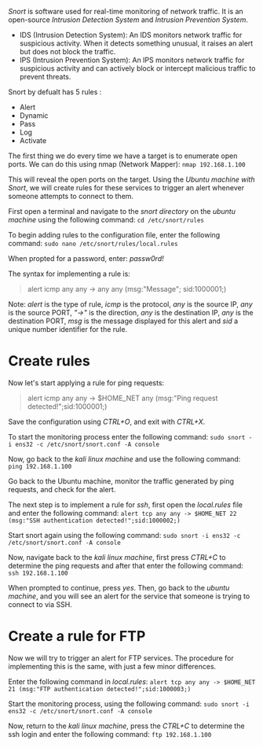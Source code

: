 _Snort_ is software used for real-time monitoring of network traffic. It is an open-source _Intrusion Detection System_ and _Intrusion Prevention System_.

- IDS (Intrusion Detection System): An IDS monitors network traffic for suspicious activity. When it detects something unusual, it raises an alert but does not block the traffic.
- IPS (Intrusion Prevention System): An IPS monitors network traffic for suspicious activity and can actively block or intercept malicious traffic to prevent threats.

Snort by defualt has 5 rules :

- Alert
- Dynamic
- Pass
- Log
- Activate

The first thing we do every time we have a target is to enumerate open ports. We can do this using nmap (Network Mapper):
`nmap 192.168.1.100`

This will reveal the open ports on the target. Using the _Ubuntu machine with Snort_, we will create rules for these services to trigger an alert whenever someone attempts to connect to them.

First open a terminal and navigate to the _snort directory_ on the _ubuntu machine_ using the following command:
`cd /etc/snort/rules`

To begin adding rules to the configuration file, enter the following command:
`sudo nano /etc/snort/rules/local.rules`

When propted for a password, enter:
*passw0rd!*

The syntax for implementing a rule is:

> alert icmp any any -> any any (msg:"Message"; sid:1000001;)

Note: _alert_ is the type of rule, _icmp_ is the protocol, _any_ is the source IP, _any_ is the source PORT, _"->"_ is the direction, _any_ is the destination IP, _any_ is the destination PORT, _msg_ is the message displayed for this alert and _sid_ a unique number identifier for the rule.
# Create rules
Now let's start applying a rule for ping requests:

> alert icmp any any -> $HOME_NET any (msg:"Ping request detected!";sid:1000001;)

Save the configuration using _CTRL+O_, and exit with _CTRL+X_.

To start the monitoring process enter the following command:
`sudo snort -i ens32 -c /etc/snort/snort.conf -A console`

Now, go back to the _kali linux machine_ and use the following command:
`ping 192.168.1.100`

Go back to the Ubuntu machine, monitor the traffic generated by ping requests, and check for the alert.

The next step is to implement a rule for _ssh_, first open the _local.rules_ file and enter the following command:
`alert tcp any any -> $HOME_NET 22 (msg:"SSH authentication detected!";sid:1000002;)`

Start snort again using the following command:
`sudo snort -i ens32 -c /etc/snort/snort.conf -A console`

Now, navigate back to the _kali linux machine_, first press _CTRL+C_ to determine the ping requests and after that enter the following command:
`ssh 192.168.1.100`

When prompted to continue, press _yes_. Then, go back to the _ubuntu machine_, and you will see an alert for the service that someone is trying to connect to via SSH.
# Create a rule for FTP
Now we will try to trigger an alert for FTP services. The procedure for implementing this is the same, with just a few minor differences.

Enter the following command in _local.rules_:
`alert tcp any any -> $HOME_NET 21 (msg:"FTP authentication detected!";sid:1000003;)`

Start the monitoring process, using the following command:
`sudo snort -i ens32 -c /etc/snort/snort.conf -A console`

Now, return to the _kali linux machine_, press the _CTRL+C_ to determine the ssh login and enter the following command:
`ftp 192.168.1.100`


